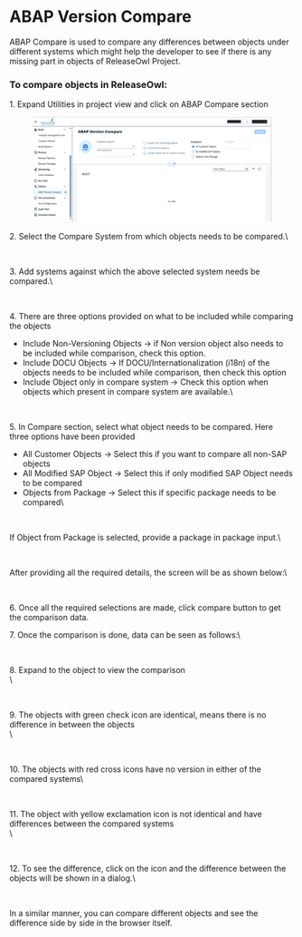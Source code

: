 # ABAP Version Compare

ABAP Compare is used to compare any differences between objects under different systems which might help the developer to see if there is any missing part in objects of ReleaseOwl Project.

### To compare objects in ReleaseOwl:&#x20;

1\. Expand Utilities in project view and click on ABAP Compare section

<figure><img src="../../.gitbook/assets/image (1) (1) (1).png" alt=""><figcaption></figcaption></figure>

2\. Select the Compare System from which objects needs to be compared.\


<figure><img src="https://www.docs.releaseowl.com/assets/img/abap-version-compare-2.jpg" alt=""><figcaption></figcaption></figure>

3\. Add systems against which the above selected system needs be compared.\


<figure><img src="https://www.docs.releaseowl.com/assets/img/abap-version-compare-3.jpg" alt=""><figcaption></figcaption></figure>

4\. There are three options provided on what to be included while comparing the objects

* Include Non-Versioning Objects -> if Non version object also needs to be included while comparison, check this option.
* Include DOCU Objects -> If DOCU/Internationalization (i18n) of the objects needs to be included while comparison, then check this option
* Include Object only in compare system -> Check this option when objects which present in compare system are available.\


<figure><img src="https://www.docs.releaseowl.com/assets/img/abap-version-compare-4.jpg" alt=""><figcaption></figcaption></figure>

5\. In Compare section, select what object needs to be compared. Here three options have been provided

* All Customer Objects -> Select this if you want to compare all non-SAP objects
* All Modified SAP Object -> Select this if only modified SAP Object needs to be compared
* Objects from Package -> Select this if specific package needs to be compared\


<figure><img src="https://www.docs.releaseowl.com/assets/img/abap-version-compare-5.jpg" alt=""><figcaption></figcaption></figure>

If Object from Package is selected, provide a package in package input.\


<figure><img src="https://www.docs.releaseowl.com/assets/img/abap-version-compare-6.jpg" alt=""><figcaption></figcaption></figure>

After providing all the required details, the screen will be as shown below:\


<figure><img src="https://www.docs.releaseowl.com/assets/img/abap-version-compare-7.jpg" alt=""><figcaption></figcaption></figure>

6\. Once all the required selections are made, click compare button to get the comparison data.

7\. Once the comparison is done, data can be seen as follows:\


<figure><img src="https://www.docs.releaseowl.com/assets/img/abap-version-compare-8.jpg" alt=""><figcaption></figcaption></figure>

8\. Expand to the object to view the comparison\
\


<figure><img src="https://www.docs.releaseowl.com/assets/img/abap-version-compare-9.jpg" alt=""><figcaption></figcaption></figure>

9\. The objects with green check icon are identical, means there is no difference in between the objects\
\


<figure><img src="https://www.docs.releaseowl.com/assets/img/abap-version-compare-10.jpg" alt=""><figcaption></figcaption></figure>

10\. The objects with red cross icons have no version in either of the compared systems\


<figure><img src="https://www.docs.releaseowl.com/assets/img/abap-version-compare-11.jpg" alt=""><figcaption></figcaption></figure>

11\. The object with yellow exclamation icon is not identical and have differences between the compared systems\
\


<figure><img src="https://www.docs.releaseowl.com/assets/img/abap-version-compare-12.jpg" alt=""><figcaption></figcaption></figure>

12\. To see the difference, click on the icon and the difference between the objects will be shown in a dialog.\


<figure><img src="https://www.docs.releaseowl.com/assets/img/abap-version-compare-13.jpg" alt=""><figcaption></figcaption></figure>

In a similar manner, you can compare different objects and see the difference side by side in the browser itself.
